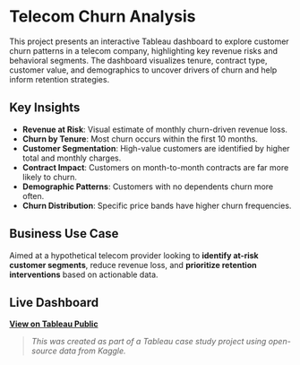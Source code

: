 # Telecom Churn Analysis
This project presents an interactive Tableau dashboard to explore customer churn patterns in a telecom company, highlighting key revenue risks and behavioral segments. The dashboard visualizes tenure, contract type, customer value, and demographics to uncover drivers of churn and help inform retention strategies.

## Key Insights
- **Revenue at Risk**: Visual estimate of monthly churn-driven revenue loss.
- **Churn by Tenure**: Most churn occurs within the first 10 months.
- **Customer Segmentation**: High-value customers are identified by higher total and monthly charges.
- **Contract Impact**: Customers on month-to-month contracts are far more likely to churn.
- **Demographic Patterns**: Customers with no dependents churn more often.
- **Churn Distribution**: Specific price bands have higher churn frequencies.

## Business Use Case
Aimed at a hypothetical telecom provider looking to **identify at-risk customer segments**, reduce revenue loss, and **prioritize retention interventions** based on actionable data.

## Live Dashboard
 **[View on Tableau Public](https://public.tableau.com/app/profile/vinod.nithin.kumar.rachakonda/viz/CustomerChurnAnalysisDashboardUncoveringRetentionDriversinTelecomUsingTableau/TelecomChurnAnalysis)**

> *This was created as part of a Tableau case study project using open-source data from Kaggle.*

